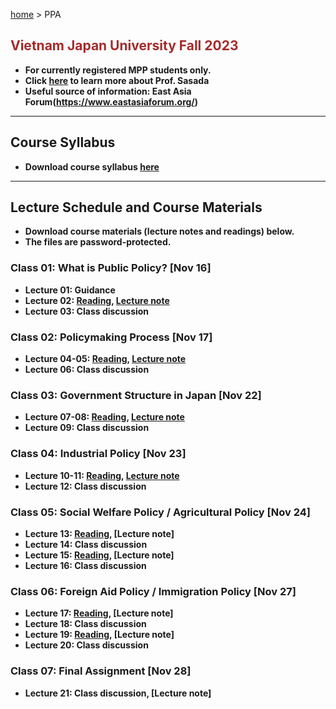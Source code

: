 [home](https://hirosasada.github.io/) > PPA  
## <font color="BROWN">Vietnam Japan University Fall 2023</font>    
- **For currently registered MPP students only.**  
- **Click [here](https://hirosasada.github.io/) to learn more about Prof. Sasada**
- **Useful source of information: East Asia Forum(https://www.eastasiaforum.org/)**  
__________________________________________________________  
    
## Course Syllabus      
- **Download course syllabus [here](https://drive.google.com/file/d/1KCKLGnk-xRbeFtJi0sntYkx00pLC0kaq/view?usp=sharing)**   

__________________________________________________________  
    
## Lecture Schedule and Course Materials  
- **Download course materials (lecture notes and readings) below.**  
- **The files are password-protected.**  
### Class 01: What is Public Policy? [Nov 16]  
- **Lecture 01: Guidance**    
- **Lecture 02: [Reading](https://drive.google.com/file/d/1-gpPMhYiJyrjltMS2AiZIaw7X2pGA7l0/view?usp=sharing), [Lecture note](https://docs.google.com/presentation/d/1rGAvFEZTZ5Wjz7Noty_dhB8AbiO-EK8Z/edit?usp=sharing&ouid=104589837005913685916&rtpof=true&sd=true)**  
- **Lecture 03: Class discussion**  
### Class 02: Policymaking Process [Nov 17]    
- **Lecture 04-05: [Reading](https://drive.google.com/file/d/1qE7tWCvEmKFPvFg_EmMNThgp4UJj943g/view?usp=sharing), [Lecture note](https://docs.google.com/presentation/d/1aF5So15Zw_DfvZQ1ViouBmlrB-WkZbgu/edit?usp=sharing&ouid=104589837005913685916&rtpof=true&sd=true)**   
- **Lecture 06: Class discussion**  
### Class 03: Government Structure in Japan [Nov 22]    
- **Lecture 07-08: [Reading](https://drive.google.com/file/d/1wBbTRzsGGpBSJRPTVrI7J8IeqKM-_VjQ/view?usp=sharing), [Lecture note](https://docs.google.com/presentation/d/1LlpvDTvXwk2YCFRryFq8XQahdUrecm4T/edit?usp=sharing&ouid=104589837005913685916&rtpof=true&sd=true)**  
- **Lecture 09: Class discussion**  
### Class 04: Industrial Policy [Nov 23]   
- **Lecture 10-11: [Reading](https://drive.google.com/file/d/1Y4mfIwx1EWLEMQvpcjNLNNJD6banbsYW/view?usp=drive_link),  [Lecture note](https://docs.google.com/presentation/d/1s8f7MZ19wAnTJ5HnhHYylA96R0JqPEkE/edit?usp=sharing&ouid=104589837005913685916&rtpof=true&sd=true)**  
- **Lecture 12: Class discussion**  
### Class 05: Social Welfare Policy / Agricultural Policy [Nov 24]   
- **Lecture 13: [Reading](https://drive.google.com/file/d/1vzYHnnFQbWAxgmz8_yaFpbOnNXx7jJQs/view?usp=sharing), [Lecture note]**  
- **Lecture 14: Class discussion**
- **Lecture 15: [Reading](https://drive.google.com/file/d/1SSTvF69W2sYGTrTZCGh06OJfDZx5wIa7/view?usp=sharing), [Lecture note]**  
- **Lecture 16: Class discussion**  
### Class 06: Foreign Aid Policy / Immigration Policy [Nov 27]   
- **Lecture 17: [Reading](https://drive.google.com/file/d/1tio_s2c1Vn5YM45vnzoLERLMvkBCfF2Z/view?usp=sharing), [Lecture note]**  
- **Lecture 18: Class discussion**  
- **Lecture 19: [Reading](https://drive.google.com/file/d/1LkfbwQAeH0E2LMiCYCC2v1FU-sJ6dvoC/view?usp=sharing), [Lecture note]**  
- **Lecture 20: Class discussion**  
### Class 07: Final Assignment [Nov 28]   
- **Lecture 21: Class discussion, [Lecture note]**   
